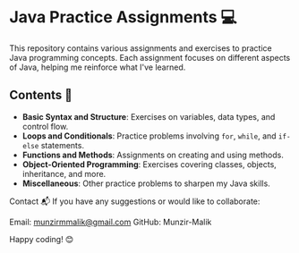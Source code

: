 # Java Practice Assignments 💻

This repository contains various assignments and exercises to practice Java programming concepts. Each assignment focuses on different aspects of Java, helping me reinforce what I've learned.

## Contents 📂

- **Basic Syntax and Structure**: Exercises on variables, data types, and control flow.
- **Loops and Conditionals**: Practice problems involving `for`, `while`, and `if-else` statements.
- **Functions and Methods**: Assignments on creating and using methods.
- **Object-Oriented Programming**: Exercises covering classes, objects, inheritance, and more.
- **Miscellaneous**: Other practice problems to sharpen my Java skills.

Contact 📬
If you have any suggestions or would like to collaborate:

Email: munzirmmalik@gmail.com
GitHub: Munzir-Malik

Happy coding! 😊